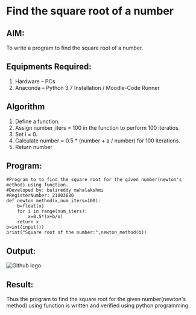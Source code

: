 # Find the square root of a number

## AIM:
To write a program to find the square root of a number.

## Equipments Required:
1. Hardware – PCs
2. Anaconda – Python 3.7 Installation / Moodle-Code Runner

## Algorithm
1. Define a function.
2. Assign number_iters = 100 in the function to perform 100 iteratios.
3. Set i = 0.
4. Calculate  number = 0.5 * (number + a / number) for 100 iterations.
5. Return number

## Program:
```
#Program to to find the square root for the given number(newton's method) using function.
#Developed by: balireddy mahalakshmi
#RegisterNumber: 21003680
def newton_method(x,num_iters=100):
    b=float(x)
    for i in range(num_iters):
        x=0.5*(x+b/x)
    return x
b=int(input())
print("Square root of the number:",newton_method(b))
```

## Output:
![Github logo](root.jpeg)


## Result:
Thus the program to find the square root for the given number(newton's method) using function is written and verified using python programming.
